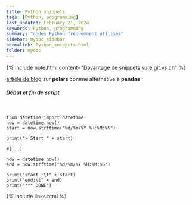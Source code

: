 ```yaml
---
title: Python snippets
tags: [Python, programming]
last_updated: February 21, 2024
keywords: Python, programming
summary: "codes Python fréquemment utilisés"
sidebar: mydoc_sidebar
permalink: Python_snippets.html
folder: mydoc
---
```


{% include note.html content="Davantage de snippets sure git.vs.ch" %}


[article de blog](https://www.stat4decision.com/fr/introduction-a-polars-une-alternative-rapide-a-pandas/) sur **polars** comme alternative à **pandas**


##### Début et fin de script

```{Python}


from datetime import datetime
now = datetime.now()
start = now.strftime("%d/%m/%Y %H:%M:%S")

print("> Start " + start)

#[...]

now = datetime.now()
end = now.strftime("%d/%m/%Y %H:%M:%S")

print("start :\t" + start)
print("end:\t" + end)
print("*** DONE")

```



{% include links.html %}
